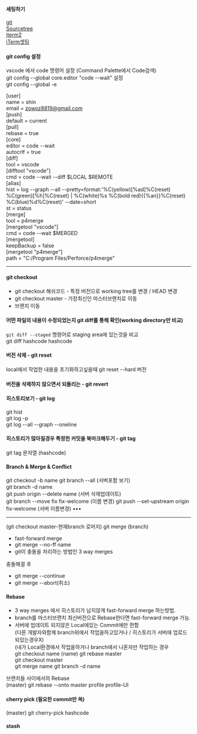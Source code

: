 
#### 세팅하기
[git](https://git-scm.com/downloads)  
[Sourcetree](https://www.sourcetreeapp.com/)  
[iterm2](https://www.iterm2.com/)  
[iTerm셋팅](https://gist.github.com/kevin-smets/8568070)

#### git config 설정
vscode 에서 code 명령어 설정 (Command Palette에서 Code검색)  
git config --global core.editor "code --wait" 설정  
git config --global -e    

[user]      
name = shin     
email = zowoz8819@gmail.com  
[push]    
default = current   
[pull]    
rebase = true   
[core]    
editor = code --wait    
autocrlf = true   
[diff]    
tool = vscode     
[difftool "vscode"]     
cmd = code --wait --diff $LOCAL $REMOTE   
[alias]       
hist = log --graph --all --pretty=format:'%C(yellow)[%ad]%C(reset) %C(green)[%h]%C(reset) | %C(white)%s %C(bold red){{%an}}%C(reset) %C(blue)%d%C(reset)' --date=short   
st = status   
[merge]   
tool = p4merge    
[mergetool "vscode"]    
cmd = code --wait $MERGED     
[mergetool]     
keepBackup = false      
[mergetool "p4merge"]     
path = "C:/Program Files/Perforce/p4merge"    
 
---------------------------------------------------------------------     

#### git checkout
- git checkout 해쉬코드 - 특정 버전으로 working tree를 변경 / HEAD 변경  
- git checkout master - 가장최신인 마스터브랜치로 이동
- 브랜치 이동    

#### 어떤 파일의 내용이 수정되었는지 git diff를 통해 확인(working directory만 비교)   
`git diff --staged` 명령어로 staging area에 있는것을 비교   
git diff hashcode hashcode   

#### 버전 삭제 - git reset   
local에서 작업한 내용을 초기화하고싶을때 git reset --hard 버전 

#### 버전을 삭제하지 않으면서 되돌리는 - git revert

#### 히스토리보기 - git log
git hist  
git log -p  
git log --all --graph --oneline  

#### 히스토리가 많아질경우 특정한 커밋을 북마크해두기 - git tag
git tag 문자열 (hashcode)

#### Branch & Merge & Conflict
git checkout -b name
git branch --all (서버포함 보기)  
git branch -d name  
git push origin --delete name (서버 삭제업데이트)  
git branch --move fix fix-welcome (이름 변경)
git push --set-upstream origin fix-welcome (서버 이름변경)
••• 

-----------------------------------------------------------  

(git checkout master-현재branch 로머지) git merge (branch)  
- fast-forward merge  
- git merge --no-ff name
- git이 충돌을 처리하는 방법인 3 way merges

충돌해결 후
- git merge --continue
- git merge --abort(취소)

#### Rebase  
- 3 way merges 에서 히스토리가 남지않게 fast-forward merge 하는방법.  
- branch를 마스터브랜치 최신버전으로 Rebase한다면 fast-forward merge 가능.  
- 서버에 업데이트 되지않은 Local에있는 Commit에만 한함  
(다른 개발자와함께 branch위에서 작업을하고있거나 / 히스토리가 서버에 업로드되있는경우X)   
(내가 Local환경에서 작업을하거나 branch에서 나혼자만 작업하는 경우  
git checkout name
(name) git rebase master  
git checkout master  
git merge name
git branch -d name

브랜치들 사이에서의 Rebase  
(master) git rebase --onto master profile profile-UI 

#### cherry pick (필요한 commit만 쏙)      
(master) git cherry-pick hashcode

#### stash






















